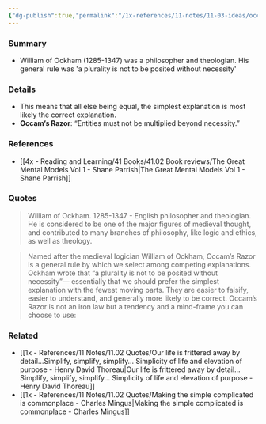 ```yaml
---
{"dg-publish":true,"permalink":"/1x-references/11-notes/11-03-ideas/occam-s-razor-the-simplest-explanation-is-most-likely-to-be-correct/","title":"Occam's razor - The simplest explanation is most likely to be correct","created":"2025-09-21T18:11:42.665+03:00","updated":"2025-09-21T18:11:42.665+03:00"}
---
```



### Summary
- William of Ockham (1285-1347) was a philosopher and theologian. His general rule was 'a plurality is not to be posited without necessity'

### Details
- This means that all else being equal, the simplest explanation is most likely the correct explanation.
- **Occam’s Razor**: “Entities must not be multiplied beyond necessity.” 
### References
- [[4x - Reading and Learning/41 Books/41.02 Book reviews/The Great Mental Models Vol 1 - Shane Parrish\|The Great Mental Models Vol 1 - Shane Parrish]]

### Quotes
> William of Ockham. 1285-1347 - English philosopher and theologian. He is considered to be one of the major figures of medieval thought, and contributed to many branches of philosophy, like logic and ethics, as well as theology.

> Named after the medieval logician William of Ockham, Occam’s Razor is a general rule by which we select among competing explanations. Ockham wrote that “a plurality is not to be posited without necessity”— essentially that we should prefer the simplest explanation with the fewest moving parts. They are easier to falsify, easier to understand, and generally more likely to be correct. Occam’s Razor is not an iron law but a tendency and a mind-frame you can choose to use:

### Related
- [[1x - References/11 Notes/11.02 Quotes/Our life is frittered away by detail…Simplify, simplify, simplify… Simplicity of life and elevation of purpose - Henry David Thoreau\|Our life is frittered away by detail…Simplify, simplify, simplify… Simplicity of life and elevation of purpose - Henry David Thoreau]]
- [[1x - References/11 Notes/11.02 Quotes/Making the simple complicated is commonplace - Charles Mingus\|Making the simple complicated is commonplace - Charles Mingus]]
